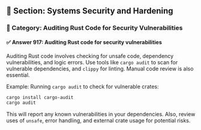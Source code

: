 ## 📘 Section: Systems Security and Hardening
### 🔹 Category: Auditing Rust Code for Security Vulnerabilities
#### ✅ Answer 917: Auditing Rust code for security vulnerabilities

Auditing Rust code involves checking for unsafe code, dependency vulnerabilities, and logic errors. Use tools like `cargo audit` to scan for vulnerable dependencies, and `clippy` for linting. Manual code review is also essential.

Example: Running `cargo audit` to check for vulnerable crates:

```sh
cargo install cargo-audit
cargo audit
```

This will report any known vulnerabilities in your dependencies. Also, review uses of `unsafe`, error handling, and external crate usage for potential risks.
